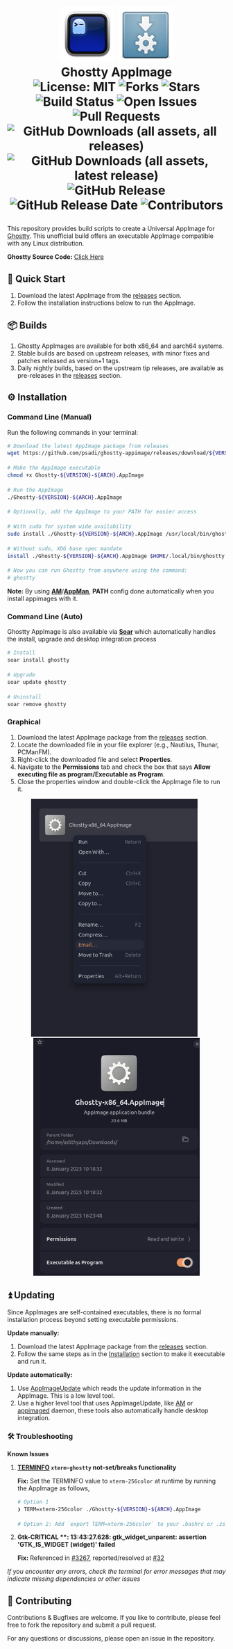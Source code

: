 <h1><p align="center">
  <img src="./assets/ghostty.png" alt="Ghostty Logo" width="128">
  <img src="./assets/appimage.png" alt="AppImage Logo" width="128">
  <br>Ghostty AppImage<br>
  <img src="https://img.shields.io/badge/License-MIT-blue.svg" alt="License: MIT">
  <img src="https://img.shields.io/github/forks/psadi/ghostty-appimage" alt="Forks">
  <img src="https://img.shields.io/github/stars/psadi/ghostty-appimage" alt="Stars">
  <img src="https://github.com/psadi/ghostty-appimage/actions/workflows/ci.yaml/badge.svg" alt="Build Status">
  <img src="https://img.shields.io/github/issues/psadi/ghostty-appimage" alt="Open Issues">
  <img src="https://img.shields.io/github/issues-pr/psadi/ghostty-appimage" alt="Pull Requests">
  <br>
  <img src="https://img.shields.io/github/downloads/psadi/ghostty-appimage/total" alt="GitHub Downloads (all assets, all releases)">
  <img src="https://img.shields.io/github/downloads/psadi/ghostty-appimage/latest/total" alt="GitHub Downloads (all assets, latest release)">
  <img src="https://img.shields.io/github/v/release/psadi/ghostty-appimage" alt="GitHub Release">
  <img src="https://img.shields.io/github/release-date/psadi/ghostty-appimage" alt="GitHub Release Date">
  <img src="https://img.shields.io/github/contributors/psadi/ghostty-appimage" alt="Contributors">
</p></h1>

This repository provides build scripts to create a Universal AppImage for [Ghostty](https://ghostty.org/). This unofficial build offers an executable AppImage compatible with any Linux distribution.

**Ghostty Source Code:** [Click Here](https://github.com/ghostty-org/ghostty)

## 🚀 Quick Start

1. Download the latest AppImage from the [releases](https://github.com/psadi/ghostty-appimage/releases) section.
2. Follow the installation instructions below to run the AppImage.

## 📦 Builds

1. Ghostty AppImages are available for both x86_64 and aarch64 systems.
1. Stable builds are based on upstream releases, with minor fixes and patches released as version+1 tags.
1. Daily nightly builds, based on the upstream tip releases, are available as pre-releases in the [releases](https://github.com/psadi/ghostty-appimage/releases/tag/tip) section.

## ⚙️ Installation

### Command Line (Manual)

Run the following commands in your terminal:

```bash
# Download the latest AppImage package from releases
wget https://github.com/psadi/ghostty-appimage/releases/download/${VERSION}/Ghostty-${VERSION}-${ARCH}.AppImage

# Make the AppImage executable
chmod +x Ghostty-${VERSION}-${ARCH}.AppImage

# Run the AppImage
./Ghostty-${VERSION}-${ARCH}.AppImage

# Optionally, add the AppImage to your PATH for easier access

# With sudo for system wide availability
sudo install ./Ghostty-${VERSION}-${ARCH}.AppImage /usr/local/bin/ghostty

# Without sudo, XDG base spec mandate
install ./Ghostty-${VERSION}-${ARCH}.AppImage $HOME/.local/bin/ghostty

# Now you can run Ghostty from anywhere using the command:
# ghostty
```

**Note:** By using [**AM**](https://github.com/ivan-hc/AM)/[**AppMan**](https://github.com/ivan-hc/AppMan), **PATH** config done automatically when you install appimages with it.

### Command Line (Auto)

Ghostty AppImage is also available via [**Soar**](https://github.com/pkgforge/soar) which automatically handles the install, upgrade and desktop integration process

```bash
# Install
soar install ghostty

# Upgrade
soar update ghostty

# Uninstall
soar remove ghostty
```

### Graphical

1. Download the latest AppImage package from the [releases](https://github.com/psadi/ghostty-appimage/releases) section.
2. Locate the downloaded file in your file explorer (e.g., Nautilus, Thunar, PCManFM).
3. Right-click the downloaded file and select **Properties**.
4. Navigate to the **Permissions** tab and check the box that says **Allow executing file as program/Executable as Program**.
5. Close the properties window and double-click the AppImage file to run it.

<p align="center">
  <img src="./assets/1.png" alt="Step 1" width="384" style="margin-right: 10px;">
  <img src="./assets/2.png" alt="Step 2" width="384">
</p>

## ⏫ Updating

Since AppImages are self-contained executables, there is no formal installation process beyond setting executable permissions.

**Update manually:**

1. Download the latest AppImage package from the [releases](https://github.com/psadi/ghostty-appimage/releases) section.
1. Follow the same steps as in the [Installation](#installation) section to make it executable and run it.

**Update automatically:**

1. Use [AppImageUpdate](https://github.com/AppImageCommunity/AppImageUpdate) which reads the update information in the AppImage. This is a low level tool.
1. Use a higher level tool that uses AppImageUpdate, like [AM](https://github.com/ivan-hc/AM) or [appimaged](https://github.com/probonopd/go-appimage/blob/master/src/appimaged/README.md) daemon, these tools also automatically handle desktop integration.

### 🛠️ Troubleshooting

**Known Issues**

1. **[TERMINFO](https://ghostty.org/docs/help/terminfo) `xterm-ghostty` not-set/breaks functionality**

   **Fix:** Set the TERMINFO value to `xterm-256color` at runtime by running the AppImage as follows,

   ```bash
   # Option 1
   ❯ TERM=xterm-256color ./Ghostty-${VERSION}-${ARCH}.AppImage

   # Option 2: Add `export TERM=xterm-256color` to your .bashrc or .zshrc and launch the appimage normally
   ```

1. **Gtk-CRITICAL \*\*: 13:43:27.628: gtk_widget_unparent: assertion 'GTK_IS_WIDGET (widget)' failed**

   **Fix:** Referenced in [#3267](https://github.com/ghostty-org/ghostty/discussions/3267), reported/resolved at [#32](https://github.com/psadi/ghostty-appimage/issues/32)

_If you encounter any errors, check the terminal for error messages that may indicate missing dependencies or other issues_

## 🤝 Contributing

Contributions & Bugfixes are welcome. If you like to contribute, please feel free to fork the repository and submit a pull request.

For any questions or discussions, please open an issue in the repository.

